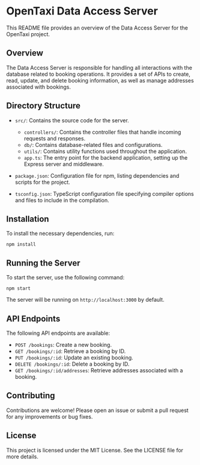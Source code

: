 # OpenTaxi Data Access Server

This README file provides an overview of the Data Access Server for the OpenTaxi project.

## Overview

The Data Access Server is responsible for handling all interactions with the database related to booking operations. It provides a set of APIs to create, read, update, and delete booking information, as well as manage addresses associated with bookings.

## Directory Structure

- `src/`: Contains the source code for the server.
  - `controllers/`: Contains the controller files that handle incoming requests and responses.
  - `db/`: Contains database-related files and configurations.
  - `utils/`: Contains utility functions used throughout the application.
  - `app.ts`: The entry point for the backend application, setting up the Express server and middleware.
  
- `package.json`: Configuration file for npm, listing dependencies and scripts for the project.

- `tsconfig.json`: TypeScript configuration file specifying compiler options and files to include in the compilation.

## Installation

To install the necessary dependencies, run:

```
npm install
```

## Running the Server

To start the server, use the following command:

```
npm start
```

The server will be running on `http://localhost:3000` by default.

## API Endpoints

The following API endpoints are available:

- `POST /bookings`: Create a new booking.
- `GET /bookings/:id`: Retrieve a booking by ID.
- `PUT /bookings/:id`: Update an existing booking.
- `DELETE /bookings/:id`: Delete a booking by ID.
- `GET /bookings/:id/addresses`: Retrieve addresses associated with a booking.

## Contributing

Contributions are welcome! Please open an issue or submit a pull request for any improvements or bug fixes.

## License

This project is licensed under the MIT License. See the LICENSE file for more details.